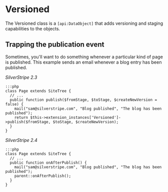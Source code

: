 # Versioned

The Versioned class is a `[api:DataObject]` that adds versioning and staging capabilities to the objects.

## Trapping the publication event

Sometimes, you'll want to do something whenever a particular kind of page is published.  This example sends an email
whenever a blog entry has been published.

*SilverStripe 2.3*

	:::php
	class Page extends SiteTree {
	  // ...
	  public function publish($fromStage, $toStage, $createNewVersion = false) {
	    mail("sam@silverstripe.com", "Blog published", "The blog has been published");
	    return $this->extension_instances['Versioned']->publish($fromStage, $toStage, $createNewVersion);
	  }
	}


*SilverStripe 2.4*

	:::php
	class Page extends SiteTree {
	  // ...
	  public function onAfterPublish() {
	    mail("sam@silverstripe.com", "Blog published", "The blog has been published");
	    parent::onAfterPublish();
	  }
	}